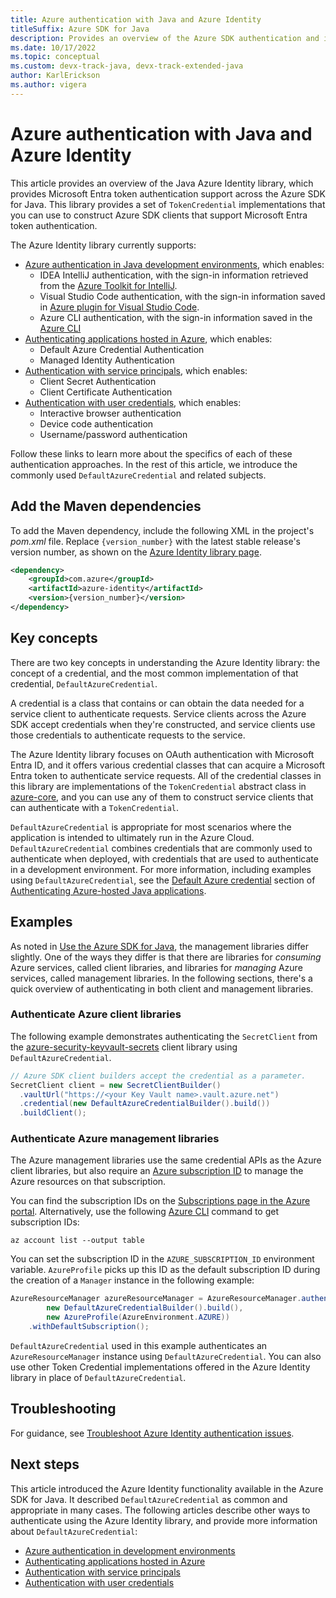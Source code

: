 ```yaml
---
title: Azure authentication with Java and Azure Identity
titleSuffix: Azure SDK for Java
description: Provides an overview of the Azure SDK authentication and identity functionality.
ms.date: 10/17/2022
ms.topic: conceptual
ms.custom: devx-track-java, devx-track-extended-java
author: KarlErickson
ms.author: vigera
---
```


# Azure authentication with Java and Azure Identity

This article provides an overview of the Java Azure Identity library, which provides Microsoft Entra token authentication support across the Azure SDK for Java. This library provides a set of `TokenCredential` implementations that you can use to construct Azure SDK clients that support Microsoft Entra token authentication.

The Azure Identity library currently supports:

* [Azure authentication in Java development environments](identity-dev-env-auth.md), which enables:
  * IDEA IntelliJ authentication, with the sign-in information retrieved from the [Azure Toolkit for IntelliJ](../toolkit-for-intellij/index.yml).
  * Visual Studio Code authentication, with the sign-in information saved in [Azure plugin for Visual Studio Code](https://code.visualstudio.com/docs/azure/extensions).
  * Azure CLI authentication, with the sign-in information saved in the [Azure CLI](/cli/azure/what-is-azure-cli)
* [Authenticating applications hosted in Azure](identity-azure-hosted-auth.md), which enables:
  * Default Azure Credential Authentication
  * Managed Identity Authentication
* [Authentication with service principals](identity-service-principal-auth.md), which enables:
  * Client Secret Authentication
  * Client Certificate Authentication
* [Authentication with user credentials](identity-user-auth.md), which enables:
  * Interactive browser authentication
  * Device code authentication
  * Username/password authentication

Follow these links to learn more about the specifics of each of these authentication approaches. In the rest of this article, we introduce the commonly used `DefaultAzureCredential` and related subjects.

## Add the Maven dependencies

To add the Maven dependency, include the following XML in the project's *pom.xml* file. Replace `{version_number}` with the latest stable release's version number, as shown on the [Azure Identity library page](https://search.maven.org/artifact/com.azure/azure-identity).

```xml
<dependency>
    <groupId>com.azure</groupId>
    <artifactId>azure-identity</artifactId>
    <version>{version_number}</version>
</dependency>
```

## Key concepts

There are two key concepts in understanding the Azure Identity library: the concept of a credential, and the most common implementation of that credential, `DefaultAzureCredential`.

A credential is a class that contains or can obtain the data needed for a service client to authenticate requests. Service clients across the Azure SDK accept credentials when they're constructed, and service clients use those credentials to authenticate requests to the service.

The Azure Identity library focuses on OAuth authentication with Microsoft Entra ID, and it offers various credential classes that can acquire a Microsoft Entra token to authenticate service requests. All of the credential classes in this library are implementations of the `TokenCredential` abstract class in [azure-core](https://github.com/Azure/azure-sdk-for-java/tree/master/sdk/core), and you can use any of them to construct service clients that can authenticate with a `TokenCredential`.

`DefaultAzureCredential` is appropriate for most scenarios where the application is intended to ultimately run in the Azure Cloud. `DefaultAzureCredential` combines credentials that are commonly used to authenticate when deployed, with credentials that are used to authenticate in a development environment. For more information, including examples using `DefaultAzureCredential`, see the [Default Azure credential](identity-azure-hosted-auth.md#default-azure-credential) section of [Authenticating Azure-hosted Java applications](identity-azure-hosted-auth.md).

## Examples

As noted in [Use the Azure SDK for Java](overview.md#provision-and-manage-azure-resources-with-management-libraries), the management libraries differ slightly. One of the ways they differ is that there are libraries for *consuming* Azure services, called client libraries, and libraries for *managing* Azure services, called management libraries. In the following sections, there's a quick overview of authenticating in both client and management libraries.

### Authenticate Azure client libraries

The following example demonstrates authenticating the `SecretClient` from the [azure-security-keyvault-secrets](https://github.com/Azure/azure-sdk-for-java/tree/master/sdk/keyvault/azure-security-keyvault-secrets) client library using `DefaultAzureCredential`.

```java
// Azure SDK client builders accept the credential as a parameter.
SecretClient client = new SecretClientBuilder()
  .vaultUrl("https://<your Key Vault name>.vault.azure.net")
  .credential(new DefaultAzureCredentialBuilder().build())
  .buildClient();
```

### Authenticate Azure management libraries

The Azure management libraries use the same credential APIs as the Azure client libraries, but also require an [Azure subscription ID](/training/modules/create-an-azure-account/4-multiple-subscriptions) to manage the Azure resources on that subscription.

You can find the subscription IDs on the [Subscriptions page in the Azure portal](https://portal.azure.com/#blade/Microsoft_Azure_Billing/SubscriptionsBlade). Alternatively, use the following [Azure CLI](/cli/azure) command to get subscription IDs:

```azurecli
az account list --output table
```

You can set the subscription ID in the `AZURE_SUBSCRIPTION_ID` environment variable. `AzureProfile` picks up this ID as the default subscription ID during the creation of a `Manager` instance in the following example:

```java
AzureResourceManager azureResourceManager = AzureResourceManager.authenticate(
        new DefaultAzureCredentialBuilder().build(),
        new AzureProfile(AzureEnvironment.AZURE))
    .withDefaultSubscription();
```

`DefaultAzureCredential` used in this example authenticates an `AzureResourceManager` instance using `DefaultAzureCredential`. You can also use other Token Credential implementations offered in the Azure Identity library in place of `DefaultAzureCredential`.

## Troubleshooting

For guidance, see [Troubleshoot Azure Identity authentication issues](troubleshooting-authentication-overview.md).

## Next steps

This article introduced the Azure Identity functionality available in the Azure SDK for Java. It described `DefaultAzureCredential` as common and appropriate in many cases. The following articles describe other ways to authenticate using the Azure Identity library, and provide more information about `DefaultAzureCredential`:

* [Azure authentication in development environments](identity-dev-env-auth.md)
* [Authenticating applications hosted in Azure](identity-azure-hosted-auth.md)
* [Authentication with service principals](identity-service-principal-auth.md)
* [Authentication with user credentials](identity-user-auth.md)
